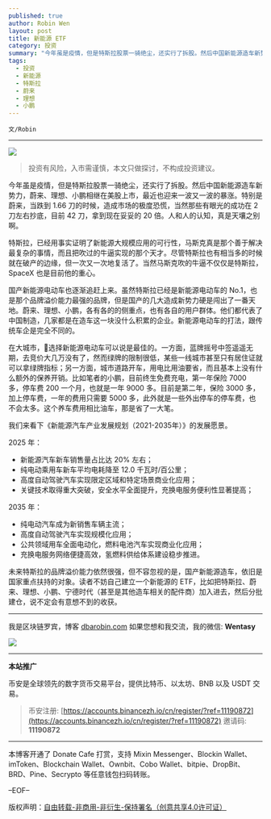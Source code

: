 ```yaml
---
published: true
author: Robin Wen
layout: post
title: 新能源 ETF
category: 投资
summary: "今年虽是疫情，但是特斯拉股票一骑绝尘，还实行了拆股。然后中国新能源造车新势力，蔚来、理想、小鹏相继在美股上市，最近也迎来一波又一波的暴涨。特别是蔚来，当跌到 1.66 刀的时候，造成市场的极度恐慌，当然那些有眼光的成功在 2 刀左右抄底，目前 42 刀，拿到现在妥妥的 20 倍。人和人的认知，真是天壤之别啊。未来特斯拉的品牌溢价能力依然很强，但不容忽视的是，国产新能源造车，依旧是国家重点扶持的对象。读者不妨自己建立一个新能源的 ETF，比如把特斯拉、蔚来、理想、小鹏、宁德时代（甚至是其他造车相关的配件商）加入进去，然后分批建仓，说不定会有意想不到的收获。"
tags:
  - 投资
  - 新能源
  - 特斯拉
  - 蔚来
  - 理想
  - 小鹏
---
```


`文/Robin`

***

![](https://cdn.dbarobin.com/9qxmk1j.png)

> 投资有风险，入市需谨慎，本文只做探讨，不构成投资建议。

今年虽是疫情，但是特斯拉股票一骑绝尘，还实行了拆股。然后中国新能源造车新势力，蔚来、理想、小鹏相继在美股上市，最近也迎来一波又一波的暴涨。特别是蔚来，当跌到 1.66 刀的时候，造成市场的极度恐慌，当然那些有眼光的成功在 2 刀左右抄底，目前 42 刀，拿到现在妥妥的 20 倍。人和人的认知，真是天壤之别啊。

特斯拉，已经用事实证明了新能源大规模应用的可行性，马斯克真是那个善于解决最复杂的事情，而且把吹过的牛逼实现的那个天才。尽管特斯拉也有相当多的时候就在破产的边缘，但一次又一次地复活了。当然马斯克吹的牛逼不仅仅是特斯拉，SpaceX 也是目前他的重心。

国产新能源电动车也逐渐追赶上来。虽然特斯拉已经是新能源电动车的 No.1，也是那个品牌溢价能力最强的品牌，但是国产的几大造成新势力硬是闯出了一番天地。蔚来、理想、小鹏，各有各的的侧重点，也有各自的用户群体。他们都代表了中国制造，几家都是在造车这一块没什么积累的企业。新能源电动车的打法，跟传统车企是完全不同的。

在大城市，选择新能源电动车可以说是最佳的。一方面，蓝牌摇号中签遥遥无期，去竞价大几万没有了，然而绿牌的限制很低，某些一线城市甚至只有居住证就可以拿绿牌指标；另一方面，城市道路开车，用电比用油要省，而且基本上没有什么额外的保养开销。比如笔者的小鹏，目前终生免费充电，第一年保险 7000 多，停车费 200 一个月，也就是一年 9000 多。目前是第二年，保险 3000 多，加上停车费，一年的费用只需要 5000 多，此外就是一些外出停车的停车费，也不会太多。这个养车费用相比油车，那是省了一大笔。

我们来看下《新能源汽车产业发展规划（2021-2035年）》的发展愿景。

2025 年：

* 新能源汽车新车销售量占比达 20% 左右；
* 纯电动乘用车新车平均电耗降至 12.0 千瓦时/百公里；
* 高度自动驾驶汽车实现限定区域和特定场景商业化应用；
* 关键技术取得重大突破，安全水平全面提升，充换电服务便利性显著提高；

2035 年：

* 纯电动汽车成为新销售车辆主流；
* 高度自动驾驶汽车实现规模化应用；
* 公共领域用车全面电动化，燃料电池汽车实现商业化应用；
* 充换电服务网络便捷高效，氢燃料供给体系建设稳步推进。

未来特斯拉的品牌溢价能力依然很强，但不容忽视的是，国产新能源造车，依旧是国家重点扶持的对象。读者不妨自己建立一个新能源的 ETF，比如把特斯拉、蔚来、理想、小鹏、宁德时代（甚至是其他造车相关的配件商）加入进去，然后分批建仓，说不定会有意想不到的收获。

***

我是区块链罗宾，博客 [dbarobin.com](https://dbarobin.com/)
如果您想和我交流，我的微信: **Wentasy**

![](https://cdn.dbarobin.com/v4yywe2.png)

***

**本站推广**

币安是全球领先的数字货币交易平台，提供比特币、以太坊、BNB 以及 USDT 交易。

> 币安注册: [https://accounts.binancezh.io/cn/register/?ref=11190872](https://accounts.binancezh.io/cn/register/?ref=11190872)
> 邀请码: **11190872**

***

本博客开通了 Donate Cafe 打赏，支持 Mixin Messenger、Blockin Wallet、imToken、Blockchain Wallet、Ownbit、Cobo Wallet、bitpie、DropBit、BRD、Pine、Secrypto 等任意钱包扫码转账。

<center>
    <div class="--donate-button"
         data-button-id="f8b9df0d-af9a-460d-8258-d3f435445075"
    ></div>
</center>

–EOF–

版权声明：[自由转载-非商用-非衍生-保持署名（创意共享4.0许可证）](http://creativecommons.org/licenses/by-nc-nd/4.0/deed.zh)